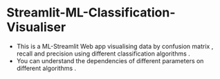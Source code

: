 # Streamlit-ML-Classification-Visualiser
- This is a ML-Streamlit Web app  visualising data by confusion matrix , recall and precision using different 
  classification algorithms .
- You can understand the dependencies of different parameters on different algorithms . 
